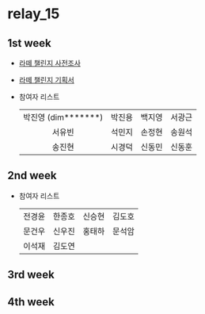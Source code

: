 # relay_15

## 1st week

- [라떼 챌린지 사전조사](https://github.com/boostcamp-2020/relay_15/blob/master/latte_challenge_pilot.md)
- [라떼 챌린지 기획서](https://github.com/boostcamp-2020/relay_15/blob/master/latte_challenge_%20proposal.md)

- 참여자 리스트

  |  |  |  |  |
  |:---:|:---:|:---:|:---:|
  | 박진영 (dim*******) | 박진용 | 백지영 | 서광근 |
  | 서유빈 | 석민지 | 손정현 | 송원석 |
  | 송진현 | 시경덕 | 신동민 | 신동훈 |

## 2nd week

- 참여자 리스트

  |        |        |        |        |
  | :----: | :----: | :----: | :----: |
  | 전경윤 | 한종호 | 신승현 | 김도호 |
  | 문건우 | 신우진 | 홍태하 | 문석암 |
  | 이석재 | 김도연 |

## 3rd week


## 4th week

